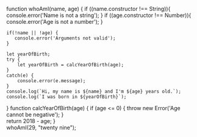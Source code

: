 function whoAmI(name, age) {
	if ((name.constructor !== String)){
		console.error('Name is not a string');
    }
	if ((age.constructor !== Number)){
		console.error('Age is not a number');
    }	
	
    if(!name || !age) {
       console.error('Arguments not valid'); 
    }  

    let yearOfBirth;
    try {
        let yearOfBirth = calcYearOfBirth(age);
    }
    catch(e) {
        console.error(e.message);
    }
    console.log(`Hi, my name is ${name} and I'm ${age} years old.`);
    console.log(`I was born in ${yearOfBirth}`);
}
function calcYearOfBirth(age) {
    if (age <= 0) { 
       throw new Error('Age cannot be negative'); 
    }    
    return 2018 - age;
}   
whoAmI(29, "twenty nine");     
     
